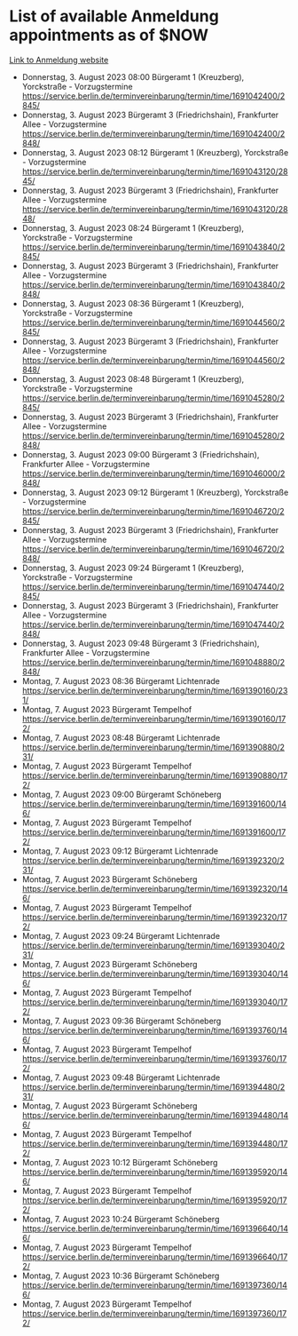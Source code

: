 # List of available Anmeldung appointments as of $NOW
[Link to Anmeldung website](https://service.berlin.de/terminvereinbarung/termin/tag.php?termin=1&anliegen[]=120686&dienstleisterlist=122210,122217,327316,122219,327312,122227,327314,122231,327346,122243,327348,122254,122252,329742,122260,329745,122262,329748,122271,327278,122273,327274,122277,327276,330436,122280,327294,122282,327290,122284,327292,122291,327270,122285,327266,122286,327264,122296,327268,150230,329760,122297,327286,122294,327284,122312,329763,122314,329775,122304,327330,122311,327334,122309,327332,317869,122281,327352,122279,329772,122283,122276,327324,122274,327326,122267,329766,122246,327318,122251,327320,122257,327322,122208,327298,122226,327300&herkunft=http%3A%2F%2Fservice.berlin.de%2Fdienstleistung%2F120686%2F)
- Donnerstag, 3. August 2023 08:00 Bürgeramt 1 (Kreuzberg), Yorckstraße - Vorzugstermine https://service.berlin.de/terminvereinbarung/termin/time/1691042400/2845/
- Donnerstag, 3. August 2023  Bürgeramt 3 (Friedrichshain), Frankfurter Allee - Vorzugstermine https://service.berlin.de/terminvereinbarung/termin/time/1691042400/2848/
- Donnerstag, 3. August 2023 08:12 Bürgeramt 1 (Kreuzberg), Yorckstraße - Vorzugstermine https://service.berlin.de/terminvereinbarung/termin/time/1691043120/2845/
- Donnerstag, 3. August 2023  Bürgeramt 3 (Friedrichshain), Frankfurter Allee - Vorzugstermine https://service.berlin.de/terminvereinbarung/termin/time/1691043120/2848/
- Donnerstag, 3. August 2023 08:24 Bürgeramt 1 (Kreuzberg), Yorckstraße - Vorzugstermine https://service.berlin.de/terminvereinbarung/termin/time/1691043840/2845/
- Donnerstag, 3. August 2023  Bürgeramt 3 (Friedrichshain), Frankfurter Allee - Vorzugstermine https://service.berlin.de/terminvereinbarung/termin/time/1691043840/2848/
- Donnerstag, 3. August 2023 08:36 Bürgeramt 1 (Kreuzberg), Yorckstraße - Vorzugstermine https://service.berlin.de/terminvereinbarung/termin/time/1691044560/2845/
- Donnerstag, 3. August 2023  Bürgeramt 3 (Friedrichshain), Frankfurter Allee - Vorzugstermine https://service.berlin.de/terminvereinbarung/termin/time/1691044560/2848/
- Donnerstag, 3. August 2023 08:48 Bürgeramt 1 (Kreuzberg), Yorckstraße - Vorzugstermine https://service.berlin.de/terminvereinbarung/termin/time/1691045280/2845/
- Donnerstag, 3. August 2023  Bürgeramt 3 (Friedrichshain), Frankfurter Allee - Vorzugstermine https://service.berlin.de/terminvereinbarung/termin/time/1691045280/2848/
- Donnerstag, 3. August 2023 09:00 Bürgeramt 3 (Friedrichshain), Frankfurter Allee - Vorzugstermine https://service.berlin.de/terminvereinbarung/termin/time/1691046000/2848/
- Donnerstag, 3. August 2023 09:12 Bürgeramt 1 (Kreuzberg), Yorckstraße - Vorzugstermine https://service.berlin.de/terminvereinbarung/termin/time/1691046720/2845/
- Donnerstag, 3. August 2023  Bürgeramt 3 (Friedrichshain), Frankfurter Allee - Vorzugstermine https://service.berlin.de/terminvereinbarung/termin/time/1691046720/2848/
- Donnerstag, 3. August 2023 09:24 Bürgeramt 1 (Kreuzberg), Yorckstraße - Vorzugstermine https://service.berlin.de/terminvereinbarung/termin/time/1691047440/2845/
- Donnerstag, 3. August 2023  Bürgeramt 3 (Friedrichshain), Frankfurter Allee - Vorzugstermine https://service.berlin.de/terminvereinbarung/termin/time/1691047440/2848/
- Donnerstag, 3. August 2023 09:48 Bürgeramt 3 (Friedrichshain), Frankfurter Allee - Vorzugstermine https://service.berlin.de/terminvereinbarung/termin/time/1691048880/2848/
- Montag, 7. August 2023 08:36 Bürgeramt Lichtenrade https://service.berlin.de/terminvereinbarung/termin/time/1691390160/231/
- Montag, 7. August 2023  Bürgeramt Tempelhof https://service.berlin.de/terminvereinbarung/termin/time/1691390160/172/
- Montag, 7. August 2023 08:48 Bürgeramt Lichtenrade https://service.berlin.de/terminvereinbarung/termin/time/1691390880/231/
- Montag, 7. August 2023  Bürgeramt Tempelhof https://service.berlin.de/terminvereinbarung/termin/time/1691390880/172/
- Montag, 7. August 2023 09:00 Bürgeramt Schöneberg https://service.berlin.de/terminvereinbarung/termin/time/1691391600/146/
- Montag, 7. August 2023  Bürgeramt Tempelhof https://service.berlin.de/terminvereinbarung/termin/time/1691391600/172/
- Montag, 7. August 2023 09:12 Bürgeramt Lichtenrade https://service.berlin.de/terminvereinbarung/termin/time/1691392320/231/
- Montag, 7. August 2023  Bürgeramt Schöneberg https://service.berlin.de/terminvereinbarung/termin/time/1691392320/146/
- Montag, 7. August 2023  Bürgeramt Tempelhof https://service.berlin.de/terminvereinbarung/termin/time/1691392320/172/
- Montag, 7. August 2023 09:24 Bürgeramt Lichtenrade https://service.berlin.de/terminvereinbarung/termin/time/1691393040/231/
- Montag, 7. August 2023  Bürgeramt Schöneberg https://service.berlin.de/terminvereinbarung/termin/time/1691393040/146/
- Montag, 7. August 2023  Bürgeramt Tempelhof https://service.berlin.de/terminvereinbarung/termin/time/1691393040/172/
- Montag, 7. August 2023 09:36 Bürgeramt Schöneberg https://service.berlin.de/terminvereinbarung/termin/time/1691393760/146/
- Montag, 7. August 2023  Bürgeramt Tempelhof https://service.berlin.de/terminvereinbarung/termin/time/1691393760/172/
- Montag, 7. August 2023 09:48 Bürgeramt Lichtenrade https://service.berlin.de/terminvereinbarung/termin/time/1691394480/231/
- Montag, 7. August 2023  Bürgeramt Schöneberg https://service.berlin.de/terminvereinbarung/termin/time/1691394480/146/
- Montag, 7. August 2023  Bürgeramt Tempelhof https://service.berlin.de/terminvereinbarung/termin/time/1691394480/172/
- Montag, 7. August 2023 10:12 Bürgeramt Schöneberg https://service.berlin.de/terminvereinbarung/termin/time/1691395920/146/
- Montag, 7. August 2023  Bürgeramt Tempelhof https://service.berlin.de/terminvereinbarung/termin/time/1691395920/172/
- Montag, 7. August 2023 10:24 Bürgeramt Schöneberg https://service.berlin.de/terminvereinbarung/termin/time/1691396640/146/
- Montag, 7. August 2023  Bürgeramt Tempelhof https://service.berlin.de/terminvereinbarung/termin/time/1691396640/172/
- Montag, 7. August 2023 10:36 Bürgeramt Schöneberg https://service.berlin.de/terminvereinbarung/termin/time/1691397360/146/
- Montag, 7. August 2023  Bürgeramt Tempelhof https://service.berlin.de/terminvereinbarung/termin/time/1691397360/172/
